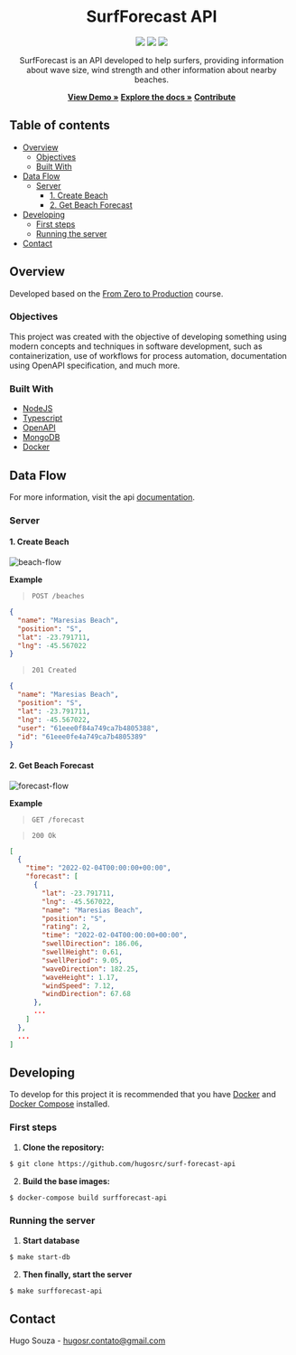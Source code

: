 <div align="center">
  <h1 align="center">SurfForecast API</h1>

  <p align="center">
    <img src="https://img.shields.io/github/languages/top/hugosrc/surf-forecast-api?color=%2334ebd5">
    <img src="https://img.shields.io/github/languages/code-size/hugosrc/surf-forecast-api?color=%2334ebd5" />
    <img src="https://img.shields.io/github/license/hugosrc/surf-forecast-api?color=%2334ebd5" />
  </p>

  <p align="center">SurfForecast is an API developed to help surfers, providing information about wave size, wind strength and other information about nearby beaches.</p>

  <p align="center">
    <a href="https://surffore.herokuapp.com"><strong>View Demo »</strong></a>
    <a href="https://surffore.herokuapp.com/docs"><strong>Explore the docs »</strong></a>
    <a href="https://github.com/hugosrc/surf-forecast-api/contribute"><strong>Contribute</strong></a>
  </p>
</div>

## Table of contents

- [Overview](#overview)
  - [Objectives](#objectives)
  - [Built With](#built-with)
- [Data Flow](#data-flow)
  - [Server](#server)
    - [1. Create Beach](#1-create-beach)
    - [2. Get Beach Forecast](#2-get-beach-forecast)
- [Developing](#developing)
  - [First steps](#first-steps)
  - [Running the server](#running-the-server)
- [Contact](#contact)

## Overview

Developed based on the [From Zero to Production](https://www.nodejs-typescript-api.com/curso-gratis/) course.

### Objectives

This project was created with the objective of developing something using modern concepts and techniques in software development, such as containerization, use of workflows for process automation, documentation using OpenAPI specification, and much more.

### Built With

- [NodeJS](https://nodejs.org/en/)
- [Typescript](https://www.typescriptlang.org/)
- [OpenAPI](https://swagger.io/specification/)
- [MongoDB](https://www.mongodb.com/)
- [Docker](https://www.docker.com/)

## Data Flow

For more information, visit the api [documentation](https://surffore.herokuapp.com/docs).

### Server

#### 1. Create Beach

![beach-flow](https://user-images.githubusercontent.com/68757329/152615873-fbcd0cc6-1042-4d99-abcd-05103d3d8628.png)

**Example**
  
  > `POST /beaches`

  ```json
  {
    "name": "Maresias Beach",
    "position": "S",
    "lat": -23.791711,
    "lng": -45.567022
  }
  ```

  > `201 Created`
  
  ```json
  {
    "name": "Maresias Beach",
    "position": "S",
    "lat": -23.791711,
    "lng": -45.567022,
    "user": "61eee0f84a749ca7b4805388",
    "id": "61eee0fe4a749ca7b4805389"
  }
  ```
  
#### 2. Get Beach Forecast

![forecast-flow](https://user-images.githubusercontent.com/68757329/152615922-feb1bcaf-dc7a-4440-abd4-11009c20a547.png)

**Example**
  
  > `GET /forecast`

  > `200 Ok`
  
  ```json
  [
    {
      "time": "2022-02-04T00:00:00+00:00",
      "forecast": [
        {
          "lat": -23.791711,
          "lng": -45.567022,
          "name": "Maresias Beach",
          "position": "S",
          "rating": 2,
          "time": "2022-02-04T00:00:00+00:00",
          "swellDirection": 186.06,
          "swellHeight": 0.61,
          "swellPeriod": 9.05,
          "waveDirection": 182.25,
          "waveHeight": 1.17,
          "windSpeed": 7.12,
          "windDirection": 67.68
        },
        ...
      ]
    },
    ...
  ]
  ```

## Developing

To develop for this project it is recommended that you have [Docker](https://docs.docker.com/) and [Docker Compose](https://docs.docker.com/compose/) installed.

### First steps

1. **Clone the repository:**
```sh
$ git clone https://github.com/hugosrc/surf-forecast-api
```

2. **Build the base images:**
```sh
$ docker-compose build surfforecast-api
```

### Running the server

1. **Start database**
```sh
$ make start-db
```

2. **Then finally, start the server**
```sh
$ make surfforecast-api
```

## Contact

Hugo Souza - hugosr.contato@gmail.com
